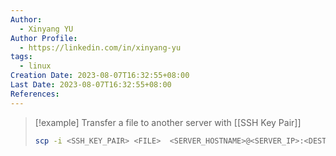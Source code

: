 ```yaml
---
Author:
  - Xinyang YU
Author Profile:
  - https://linkedin.com/in/xinyang-yu
tags:
  - linux
Creation Date: 2023-08-07T16:32:55+08:00
Last Date: 2023-08-07T16:32:55+08:00
References:
---
```

>[!example] Transfer a file to another server with [[SSH Key Pair]]
>```bash
>scp -i <SSH_KEY_PAIR> <FILE>  <SERVER_HOSTNAME>@<SERVER_IP>:<DESTINATION_PATH>
>```
